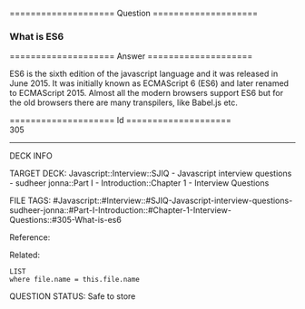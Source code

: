 ==================== Question ====================  

### What is ES6  

==================== Answer ====================  

ES6 is the sixth edition of the javascript language and it was released in
June 2015. It was initially known as ECMAScript 6 (ES6) and later renamed to
ECMAScript 2015. Almost all the modern browsers support ES6 but for the old
browsers there are many transpilers, like Babel.js etc.

==================== Id ====================  
305

---

DECK INFO

TARGET DECK: Javascript::Interview::SJIQ - Javascript interview questions - sudheer jonna::Part I - Introduction::Chapter 1 - Interview Questions

FILE TAGS: #Javascript::#Interview::#SJIQ-Javascript-interview-questions-sudheer-jonna::#Part-I-Introduction::#Chapter-1-Interview-Questions::#305-What-is-es6

Reference:

Related:

```dataview
LIST
where file.name = this.file.name
```

QUESTION STATUS: Safe to store
